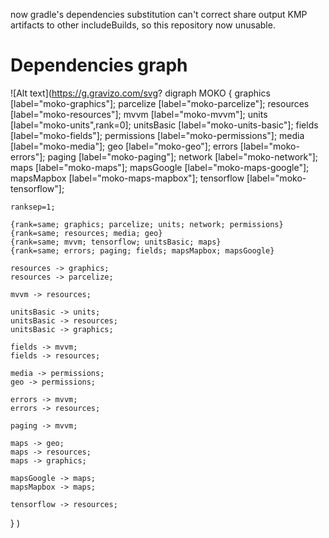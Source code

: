 now gradle's dependencies substitution can't correct share output KMP artifacts to other
 includeBuilds, so this repository now unusable. 

# Dependencies graph
![Alt text](https://g.gravizo.com/svg?
digraph MOKO {
    graphics [label="moko-graphics"];
    parcelize [label="moko-parcelize"];
    resources [label="moko-resources"];
    mvvm [label="moko-mvvm"];
    units [label="moko-units",rank=0];
    unitsBasic [label="moko-units-basic"];
    fields [label="moko-fields"];
    permissions [label="moko-permissions"];
    media [label="moko-media"];
    geo [label="moko-geo"];
    errors [label="moko-errors"];
    paging [label="moko-paging"];
    network [label="moko-network"];
    maps [label="moko-maps"];
    mapsGoogle [label="moko-maps-google"];
    mapsMapbox [label="moko-maps-mapbox"];
    tensorflow [label="moko-tensorflow"];
    
    ranksep=1;
    
    {rank=same; graphics; parcelize; units; network; permissions}
    {rank=same; resources; media; geo}
    {rank=same; mvvm; tensorflow; unitsBasic; maps}
    {rank=same; errors; paging; fields; mapsMapbox; mapsGoogle}
    
    resources -> graphics;
    resources -> parcelize;
    
    mvvm -> resources;
    
    unitsBasic -> units;
    unitsBasic -> resources;
    unitsBasic -> graphics;
    
    fields -> mvvm;
    fields -> resources;
    
    media -> permissions;
    geo -> permissions;
    
    errors -> mvvm;
    errors -> resources;
    
    paging -> mvvm;
    
    maps -> geo;
    maps -> resources;
    maps -> graphics;
    
    mapsGoogle -> maps;
    mapsMapbox -> maps;
    
    tensorflow -> resources;
}
)
